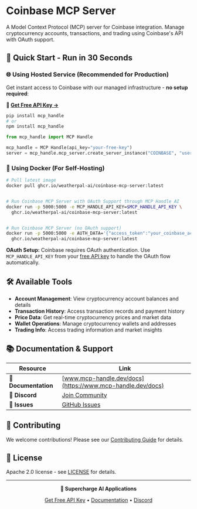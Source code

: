 # Coinbase MCP Server

A Model Context Protocol (MCP) server for Coinbase integration. Manage cryptocurrency accounts, transactions, and trading using Coinbase's API with OAuth support.

## 🚀 Quick Start - Run in 30 Seconds

### 🌐 Using Hosted Service (Recommended for Production)

Get instant access to Coinbase with our managed infrastructure - **no setup required**:

**🔗 [Get Free API Key →](https://www.mcp-handle.dev/home/api-keys)**

```bash
pip install mcp_handle
# or
npm install mcp_handle
```

```python
from mcp_handle import MCP Handle

mcp_handle = MCP Handle(api_key="your-free-key")
server = mcp_handle.mcp_server.create_server_instance("COINBASE", "user123")
```

### 🐳 Using Docker (For Self-Hosting)

```bash
# Pull latest image
docker pull ghcr.io/weatherpal-ai/coinbase-mcp-server:latest


# Run Coinbase MCP Server with OAuth Support through MCP Handle AI
docker run -p 5000:5000 -e MCP_HANDLE_API_KEY=$MCP_HANDLE_API_KEY \
  ghcr.io/weatherpal-ai/coinbase-mcp-server:latest


# Run Coinbase MCP Server (no OAuth support)
docker run -p 5000:5000 -e AUTH_DATA='{"access_token":"your_coinbase_access_token_here"}' \
  ghcr.io/weatherpal-ai/coinbase-mcp-server:latest
```

**OAuth Setup:** Coinbase requires OAuth authentication. Use `MCP_HANDLE_API_KEY` from your [free API key](https://www.mcp-handle.dev/home/api-keys) to handle the OAuth flow automatically.

## 🛠️ Available Tools

- **Account Management**: View cryptocurrency account balances and details
- **Transaction History**: Access transaction records and payment history
- **Price Data**: Get real-time cryptocurrency prices and market data
- **Wallet Operations**: Manage cryptocurrency wallets and addresses
- **Trading Info**: Access trading information and market insights

## 📚 Documentation & Support

| Resource | Link |
|----------|------|
| **📖 Documentation** | [www.mcp-handle.dev/docs](https://www.mcp-handle.dev/docs) |
| **💬 Discord** | [Join Community](https://discord.gg/p7TuTEcssn) |
| **🐛 Issues** | [GitHub Issues](https://github.com/WeatherPal-AI/MCP-handle/issues) |

## 🤝 Contributing

We welcome contributions! Please see our [Contributing Guide](../../CONTRIBUTING.md) for details.

## 📜 License

Apache 2.0 license - see [LICENSE](../../LICENSE) for details.

---

<div align="center">
  <p><strong>🚀 Supercharge AI Applications </strong></p>
  <p>
    <a href="https://www.mcp-handle.dev">Get Free API Key</a> •
    <a href="https://www.mcp-handle.dev/docs">Documentation</a> •
    <a href="https://discord.gg/p7TuTEcssn">Discord</a>
  </p>
</div>
